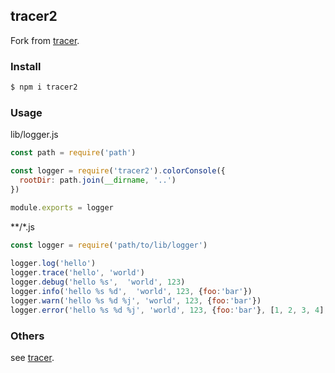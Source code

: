 ## tracer2

Fork from [tracer](https://github.com/baryon/tracer).

### Install

```sh
$ npm i tracer2
```

### Usage

lib/logger.js

```js
const path = require('path')

const logger = require('tracer2').colorConsole({
  rootDir: path.join(__dirname, '..')
})

module.exports = logger
```

\*\*/\*.js

```js
const logger = require('path/to/lib/logger')
 
logger.log('hello')
logger.trace('hello', 'world')
logger.debug('hello %s',  'world', 123)
logger.info('hello %s %d',  'world', 123, {foo:'bar'})
logger.warn('hello %s %d %j', 'world', 123, {foo:'bar'})
logger.error('hello %s %d %j', 'world', 123, {foo:'bar'}, [1, 2, 3, 4], Object)
```

### Others

see [tracer](https://github.com/baryon/tracer).
